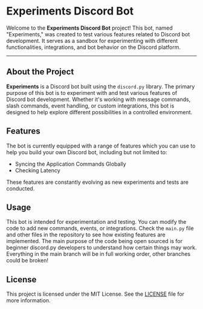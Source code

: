 # Experiments Discord Bot

Welcome to the **Experiments Discord Bot** project! This bot, named "Experiments," was created to test various features related to Discord bot development. It serves as a sandbox for experimenting with different functionalities, integrations, and bot behavior on the Discord platform.

***

## About the Project

**Experiments** is a Discord bot built using the `discord.py` library. The primary purpose of this bot is to experiment with and test various features of Discord bot development. Whether it's working with message commands, slash commands, event handling, or custom integrations, this bot is designed to help explore different possibilities in a controlled environment.

## Features

The bot is currently equipped with a range of features which you can use to help you build your own Discord bot, including but not limited to:

* Syncing the Application Commands Globally
* Checking Latency

These features are constantly evolving as new experiments and tests are conducted.

## Usage

This bot is intended for experimentation and testing. You can modify the code to add new commands, events, or integrations. Check the `main.py` file and other files in the repository to see how existing features are implemented. The main purpose of the code being open sourced is for beginner discord.py developers to understand how certain things may work. Everything in the main branch will be in full working order, other branches could be broken!

## License

This project is licensed under the MIT License. See the [LICENSE](LICENSE) file for more information.
